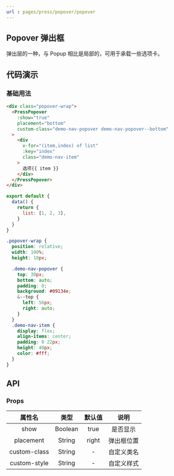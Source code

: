 ```yaml
---
url : pages/press/popover/popover
---
```


## Popover 弹出框

弹出层的一种，与 Popup 相比是局部的，可用于承载一些选项卡。

## 代码演示

### 基础用法

```html
<div class="popover-wrap">
  <PressPopover
    :show="true"
    placement="bottom"
    custom-class="demo-nav-popover demo-nav-popover--bottom"
  >
    <div
      v-for="(item,index) of list"
      :key="index"
      class="demo-nav-item"
    >
      选项{{ item }}
    </div>
  </PressPopover>
</div>
```

```js
export default {
  data() {
    return {
      list: [1, 2, 3],
    }
  }
}
```

```scss
.popover-wrap {
  position: relative;
  width: 100%;
  height: 10px;

  .demo-nav-popover {
    top: 30px;
    bottom: auto;
    padding: 0;
    background: #09134e;
    &--top {
      left: 56px;
      right: auto;
    }
  }
  .demo-nav-item {
    display: flex;
    align-items: center;
    padding: 0 22px;
    height: 40px;
    color: #fff;
  }
}
```

## API

### Props

|    属性名    |  类型   | 默认值 |    说明    |
| :----------: | :-----: | :----: | :--------: |
|     show     | Boolean |  true  |  是否显示  |
|  placement   | String  | right  | 弹出框位置 |
| custom-class | String  |   -    | 自定义类名 |
| custom-style | String  |   -    | 自定义样式 |

